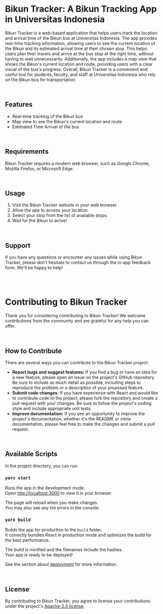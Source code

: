 # Bikun Tracker: A Bikun Tracking App in Universitas Indonesia
Bikun Tracker is a web-based application that helps users track the location and arrival time of the Bikun bus at Universitas Indonesia. The app provides real-time tracking information, allowing users to see the current location of the Bikun and its estimated arrival time at their chosen stop. This helps users plan their travels and arrive at the bus stop at the right time, without having to wait unnecessarily. Additionally, the app includes a map view that shows the Bikun's current location and route, providing users with a clear visual of the bus's progress. Overall, Bikun Tracker is a convenient and useful tool for students, faculty, and staff at Universitas Indonesia who rely on the Bikun bus for transportation.

<br />

## Features

  * Real-time tracking of the Bikun bus
  * Map view to see the Bikun's current location and route
  * Estimated Time Arrival of the bus

<br />

## Requirements
Bikun Tracker requires a modern web browser, such as Google Chrome, Mozilla Firefox, or Microsoft Edge.

<br />

## Usage
1. Visit the Bikun Tracker website in your web browser.
2. Allow the app to access your location.
3. Select your stop from the list of available stops.
4. Wait for the Bikun to arrive!

<br />

## Support
If you have any questions or encounter any issues while using Bikun Tracker, please don't hesitate to contact us through the in-app feedback form. We'll be happy to help!


<br />
<br />

# Contributing to Bikun Tracker
Thank you for considering contributing to Bikun Tracker! We welcome contributions from the community and are grateful for any help you can offer.

<br />

## How to Contribute
There are several ways you can contribute to the Bikun Tracker project:
  * **Report bugs and suggest features:** If you find a bug or have an idea for a new feature, please open an issue on the project's GitHub repository. Be sure to include as much detail as possible, including steps to reproduce the problem or a description of your proposed feature.
  * **Submit code changes:** If you have experience with React and would like to contribute code to the project, please fork the repository and create a pull request with your changes. Be sure to follow the project's coding style and include appropriate unit tests.
  * **Improve documentation:** If you see an opportunity to improve the project's documentation, whether it's the README or inline documentation, please feel free to make the changes and submit a pull request.

<br />

## Available Scripts
In the project directory, you can run:

### `yarn start`

Runs the app in the development mode.\
Open [http://localhost:3000](http://localhost:3000) to view it in your browser.

The page will reload when you make changes.\
You may also see any lint errors in the console.


### `yarn build`

Builds the app for production to the `build` folder.\
It correctly bundles React in production mode and optimizes the build for the best performance.

The build is minified and the filenames include the hashes.\
Your app is ready to be deployed!

See the section about [deployment](https://facebook.github.io/create-react-app/docs/deployment) for more information.

<br />

## License
By contributing to Bikun Tracker, you agree to license your contributions under the project's [Apache-2.0 license](https://github.com/BikunApp/bikunapp/blob/main/LICENSE).
